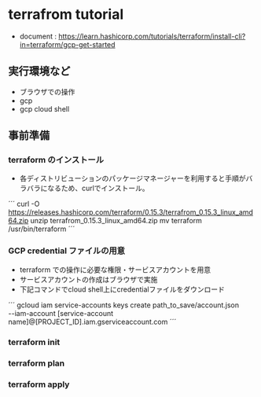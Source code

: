 # terrafrom tutorial

- document : https://learn.hashicorp.com/tutorials/terraform/install-cli?in=terraform/gcp-get-started

## 実行環境など

- ブラウザでの操作
- gcp
- gcp cloud shell

## 事前準備

### terraform のインストール

- 各ディストリビューションのパッケージマネージャーを利用すると手順がバラバラになるため、curlでインストール。

´´´
curl -O https://releases.hashicorp.com/terraform/0.15.3/terrafrom_0.15.3_linux_amd64.zip
unzip terrafrom_0.15.3_linux_amd64.zip
mv terraform /usr/bin/terraform
´´´

### GCP credential ファイルの用意

- terraform での操作に必要な権限・サービスアカウントを用意
- サービスアカウントの作成はブラウザで実施
- 下記コマンドでcloud shell上にcredentialファイルをダウンロード

´´´
gcloud iam service-accounts keys create path_to_save/account.json \
--iam-account [service-account name]@[PROJECT_ID].iam.gserviceaccount.com
´´´

### terraform init



### terraform plan

### terraform apply

